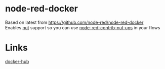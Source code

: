 # node-red-docker

Based on latest from https://github.com/node-red/node-red-docker  
Enables [nut](https://networkupstools.org/) support so you can use [node-red-contrib-nut-ups](https://flows.nodered.org/node/node-red-contrib-nut-ups) in your flows


# Links
[docker-hub](https://cloud.docker.com/u/samsonnguyen/repository/docker/samsonnguyen/node-red-docker)
